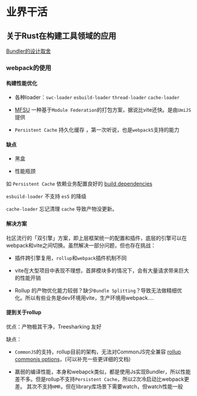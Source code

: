 # 业界干活

## 关于Rust在构建工具领域的应用

[Bundler的设计取舍](https://github.com/orgs/web-infra-dev/discussions/4)

### webpack的使用

#### 构建性能优化

- 各种loader：`swc-loader` `esbuild-loader` `thread-loader` `cache-loader`

- [MFSU](https://umijs.org/docs/guides/mfsu) 一种基于`Module Federation`的打包方案，据说比vite还快。是由`UmiJS`提供

- `Persistent Cache` 持久化缓存 ，第一次听说，也是`webpack5`支持的能力

#### 缺点

- 黑盒

- 性能瓶颈 

如 `Persistent Cache` 依赖业务配置良好的 [build dependencies](https://webpack.js.org/configuration/cache/#cachebuilddependencies)

`esbuild-loader` 不支持 `es5` 的降级

`cache-loader` 忘记清理 `cache` 导致产物没更新。

#### 解决方案

社区流行的「双引擎」方案，即上层框架统一的配置和插件，底层的引擎可以在webpack和vite之间切换。虽然解决一部分问题，但也存在挑战：

- 插件跨引擎复用，`rollup`和`webpack`插件机制不同

- vite在大型项目中表现不理想，首屏模块多的情况下，会有大量请求带来巨大的性能开销

- Rollup 的产物优化能力较弱？缺少`Bundle Splitting`？导致无法做精细优化。所以有些业务是dev环境用vite，生产环境用webpack....

#### 提到关于rollup

优点：产物极其干净，Treesharking 友好

缺点：

- `CommonJS`的支持，rollup目前的架构，无法对CommonJS完全兼容 [rollup commonjs options](https://github.com/rollup/plugins/tree/master/packages/commonjs#options)，(可以补充一些更详细的文档)

- 羸弱的编译性能，本身和webapck类似，都是使用Js实现Bundler，所以性能差不多。但是rollup不支持`Persistent Cache`，所以2次冷启动比webpack更差。
其次不支持`HMR`，但在library库场景下需要watch，但watch性能一般
